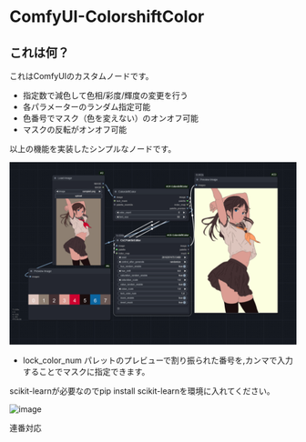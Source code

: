 # ComfyUI-ColorshiftColor

## これは何？
これはComfyUIのカスタムノードです。
- 指定数で減色して色相/彩度/輝度の変更を行う
- 各パラメーターのランダム指定可能
- 色番号でマスク（色を変えない）のオンオフ可能
- マスクの反転がオンオフ可能

以上の機能を実装したシンプルなノードです。  

![image](https://github.com/852wa/ComfyUI-ColorshiftColor/blob/master/example/workflow%20(2).png)


- lock_color_num
  パレットのプレビューで割り振られた番号を,カンマで入力することでマスクに指定できます。


scikit-learnが必要なのでpip install scikit-learnを環境に入れてください。


![image](https://github.com/852wa/ComfyUI-ColorshiftColor/blob/master/example/samplecsc.gif)

連番対応
